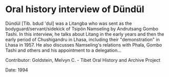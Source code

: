 # Oral history interview of Dündül  
Dündül [Tib. bdud 'dul] was a Litangba who was sent as the bodyguard/servant/sidekick of Tsipön Namseling by Andrutsang Gombo Tashi. In this interview, he talks about Litang in the early years and then the early period of Chushigandru in Lhasa, including their "demonstration" in Lhasa in 1957. He also discusses Namseling's relations with Phala, Gombo Tashi and others and his appointment to a delegation... 

Contributor: Goldstein, Melvyn C. - Tibet Oral History and Archive Project  

Date:
1994  


